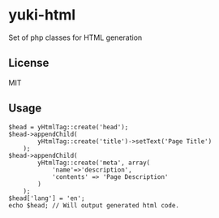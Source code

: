 yuki-html
=========

Set of php classes for HTML generation

License
-------
MIT

Usage
-----
    $head = yHtmlTag::create('head');
    $head->appendChild(
            yHtmlTag::create('title')->setText('Page Title')
        );
    $head->appendChild(
            yHtmlTag::create('meta', array(
                'name'=>'description', 
                'contents' => 'Page Description'
            )
        );
    $head['lang'] = 'en';
    echo $head; // Will output generated html code.
